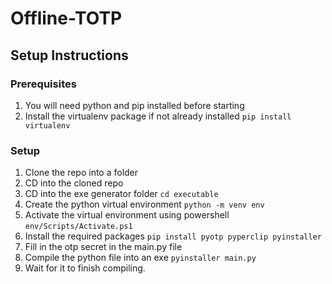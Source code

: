 # Offline-TOTP
## Setup Instructions

### Prerequisites
1. You will need python and pip installed before starting
2. Install the virtualenv package if not already installed
```pip install virtualenv```

### Setup
1. Clone the repo into a folder
2. CD into the cloned repo
3. CD into the exe generator folder
`cd executable`
4. Create the python virtual environment
`python -m venv env`
5. Activate the virtual environment using powershell
`env/Scripts/Activate.ps1`
6. Install the required packages
`pip install pyotp pyperclip pyinstaller`
7. Fill in the otp secret in the main.py file
8. Compile the python file into an exe
`pyinstaller main.py`
9. Wait for it to finish compiling.
